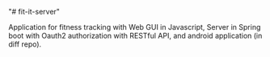 "# fit-it-server" 

Application for fitness tracking with Web GUI in Javascript, Server in Spring boot with Oauth2 authorization with RESTful API, and android application (in diff repo).
